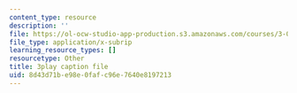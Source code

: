 ```yaml
---
content_type: resource
description: ''
file: https://ol-ocw-studio-app-production.s3.amazonaws.com/courses/3-091sc-introduction-to-solid-state-chemistry-fall-2010/8d43d71be98e0fafc96e7640e8197213_NuoT9XPOjJ0.srt
file_type: application/x-subrip
learning_resource_types: []
resourcetype: Other
title: 3play caption file
uid: 8d43d71b-e98e-0faf-c96e-7640e8197213
---
```


